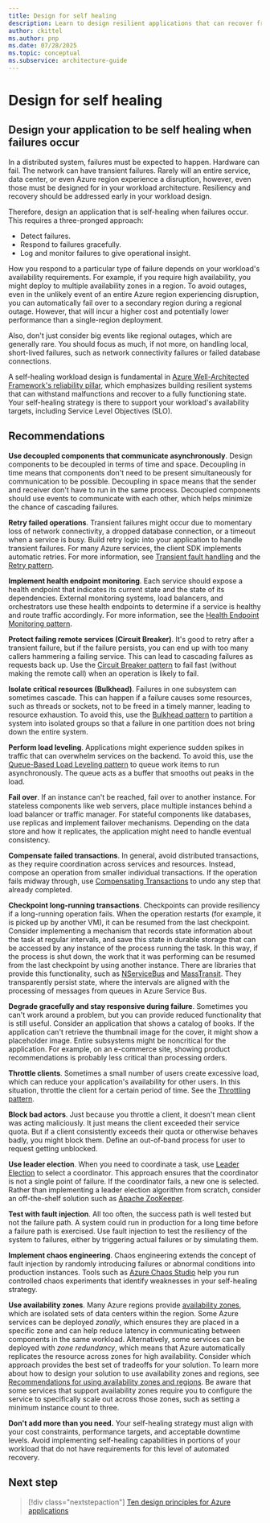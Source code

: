 ```yaml
---
title: Design for self healing
description: Learn to design resilient applications that can recover from failures without manual intervention through self-healing.
author: ckittel
ms.author: pnp
ms.date: 07/28/2025
ms.topic: conceptual
ms.subservice: architecture-guide
---
```


# Design for self healing

## Design your application to be self healing when failures occur

In a distributed system, failures must be expected to happen. Hardware can fail. The network can have transient failures. Rarely will an entire service, data center, or even Azure region experience a disruption, however, even those must be designed for in your workload architecture. Resiliency and recovery should be addressed early in your workload design.

Therefore, design an application that is self-healing when failures occur. This requires a three-pronged approach:

- Detect failures.
- Respond to failures gracefully.
- Log and monitor failures to give operational insight.

How you respond to a particular type of failure depends on your workload's availability requirements. For example, if you require high availability, you might deploy to multiple availability zones in a region. To avoid outages, even in the unlikely event of an entire Azure region experiencing disruption, you can automatically fail over to a secondary region during a regional outage. However, that will incur a higher cost and potentially lower performance than a single-region deployment.

Also, don't just consider big events like regional outages, which are generally rare. You should focus as much, if not more, on handling local, short-lived failures, such as network connectivity failures or failed database connections.

A self-healing workload design is fundamental in [Azure Well-Architected Framework's reliability pillar](/azure/well-architected/reliability/principles), which emphasizes building resilient systems that can withstand malfunctions and recover to a fully functioning state. Your self-healing strategy is there to support your workload's availability targets, including Service Level Objectives (SLO).

## Recommendations

**Use decoupled components that communicate asynchronously**. Design components to be decoupled in terms of time and space. Decoupling in time means that components don't need to be present simultaneously for communication to be possible. Decoupling in space means that the sender and receiver don't have to run in the same process. Decoupled components should use events to communicate with each other, which helps minimize the chance of cascading failures.

**Retry failed operations**. Transient failures might occur due to momentary loss of network connectivity, a dropped database connection, or a timeout when a service is busy. Build retry logic into your application to handle transient failures. For many Azure services, the client SDK implements automatic retries. For more information, see [Transient fault handling](../../best-practices/transient-faults.md) and the [Retry pattern](../../patterns/retry.yml).

**Implement health endpoint monitoring**. Each service should expose a health endpoint that indicates its current state and the state of its dependencies. External monitoring systems, load balancers, and orchestrators use these health endpoints to determine if a service is healthy and route traffic accordingly. For more information, see the [Health Endpoint Monitoring pattern](../../patterns/health-endpoint-monitoring.yml).

**Protect failing remote services (Circuit Breaker)**. It's good to retry after a transient failure, but if the failure persists, you can end up with too many callers hammering a failing service. This can lead to cascading failures as requests back up. Use the [Circuit Breaker pattern](../../patterns/circuit-breaker.md) to fail fast (without making the remote call) when an operation is likely to fail.

**Isolate critical resources (Bulkhead)**. Failures in one subsystem can sometimes cascade. This can happen if a failure causes some resources, such as threads or sockets, not to be freed in a timely manner, leading to resource exhaustion. To avoid this, use the [Bulkhead pattern](../../patterns/bulkhead.yml) to partition a system into isolated groups so that a failure in one partition does not bring down the entire system.

**Perform load leveling**. Applications might experience sudden spikes in traffic that can overwhelm services on the backend. To avoid this, use the [Queue-Based Load Leveling pattern](../../patterns/queue-based-load-leveling.yml) to queue work items to run asynchronously. The queue acts as a buffer that smooths out peaks in the load.

**Fail over**. If an instance can't be reached, fail over to another instance. For stateless components like web servers, place multiple instances behind a load balancer or traffic manager. For stateful components like databases, use replicas and implement failover mechanisms. Depending on the data store and how it replicates, the application might need to handle eventual consistency.

**Compensate failed transactions**. In general, avoid distributed transactions, as they require coordination across services and resources. Instead, compose an operation from smaller individual transactions. If the operation fails midway through, use [Compensating Transactions](../../patterns/compensating-transaction.yml) to undo any step that already completed.

**Checkpoint long-running transactions**. Checkpoints can provide resiliency if a long-running operation fails. When the operation restarts (for example, it is picked up by another VM), it can be resumed from the last checkpoint. Consider implementing a mechanism that records state information about the task at regular intervals, and save this state in durable storage that can be accessed by any instance of the process running the task. In this way, if the process is shut down, the work that it was performing can be resumed from the last checkpoint by using another instance. There are libraries that provide this functionality, such as [NServiceBus](https://docs.particular.net/nservicebus/sagas/) and [MassTransit](https://masstransit.io/documentation/patterns/saga). They transparently persist state, where the intervals are aligned with the processing of messages from queues in Azure Service Bus.

**Degrade gracefully and stay responsive during failure**. Sometimes you can't work around a problem, but you can provide reduced functionality that is still useful. Consider an application that shows a catalog of books. If the application can't retrieve the thumbnail image for the cover, it might show a placeholder image. Entire subsystems might be noncritical for the application. For example, on an e-commerce site, showing product recommendations is probably less critical than processing orders.

**Throttle clients**. Sometimes a small number of users create excessive load, which can reduce your application's availability for other users. In this situation, throttle the client for a certain period of time. See the [Throttling pattern](../../patterns/throttling.yml).

**Block bad actors**. Just because you throttle a client, it doesn't mean client was acting maliciously. It just means the client exceeded their service quota. But if a client consistently exceeds their quota or otherwise behaves badly, you might block them. Define an out-of-band process for user to request getting unblocked.

**Use leader election**. When you need to coordinate a task, use [Leader Election](../../patterns/leader-election.yml) to select a coordinator. This approach ensures that the coordinator is not a single point of failure. If the coordinator fails, a new one is selected. Rather than implementing a leader election algorithm from scratch, consider an off-the-shelf solution such as [Apache ZooKeeper](https://zookeeper.apache.org/).

**Test with fault injection**. All too often, the success path is well tested but not the failure path. A system could run in production for a long time before a failure path is exercised. Use fault injection to test the resiliency of the system to failures, either by triggering actual failures or by simulating them.

**Implement chaos engineering**. Chaos engineering extends the concept of fault injection by randomly introducing failures or abnormal conditions into production instances. Tools such as [Azure Chaos Studio](/azure/chaos-studio/) help you run controlled chaos experiments that identify weaknesses in your self-healing strategy.

**Use availability zones**. Many Azure regions provide [availability zones](/azure/reliability/availability-zones-overview), which are isolated sets of data centers within the region. Some Azure services can be deployed *zonally*, which ensures they are placed in a specific zone and can help reduce latency in communicating between components in the same workload. Alternatively, some services can be deployed with *zone redundancy*, which means that Azure automatically replicates the resource across zones for high availability. Consider which approach provides the best set of tradeoffs for your solution. To learn more about how to design your solution to use availability zones and regions, see [Recommendations for using availability zones and regions](/azure/well-architected/reliability/regions-availability-zones). Be aware that some services that support availability zones require you to configure the service to specifically scale out across those zones, such as setting a minimum instance count to three.

**Don't add more than you need.** Your self-healing strategy must align with your cost constraints, performance targets, and acceptable downtime levels. Avoid implementing self-healing capabilities in portions of your workload that do not have requirements for this level of automated recovery.

## Next step

> [!div class="nextstepaction"]
> [Ten design principles for Azure applications](index.md)
